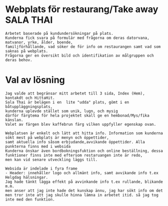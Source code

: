 # Webplats för restaurang/Take away SALA THAI
    Arbetet baserade på kundundersökningar på plats.  
    Kunderna fick svara på formulär med frågorna om deras datorvana, matvanor, yrke, ålder, boende,  
    familjförhållande, vad söker de för info om restaurangen samt vad som saknas på webplats.   
    Frågorna ger en översikt bild och identifikation av målgruppen och deras behov.

# Val av lösning
    Jag valde att begränsar mitt arbetet till 3 sida, Index (Hem), kontakdt och HittaHit.
    Sala Thai är belägen i en  lite "udda" plats, gömt i en båtuppläggningsplats,   
    kunderna uplevde stället som unik, lugn, och mysig   
    därför färgtema för hela projektet skall ge en hembonad/Mys/fika känslan.  
    Valet av färgen blev kaffebrun färg vilken uppfyller egenskap ovan.  

    Webplatsen är enkelt och lätt att hitta info. Information som kunderna sökt mest på webplats är menyn och öppettider,  
    samt aktuella info såsom erbjudande,avvikande öppettider. Alla punkterna finns med i websida
    Kunderna önskar även bordbokningsfuktion och online beställning, dessa funktioner finns inte med eftersom restaruangen inte är redo,  
    men kan vid senare utveckling läggs till.  

    Websida är indelade i fyra frame
    - Header: innehåller logo och allmänt info, samt avvikande info t.ex Helgdag hälsningar.   
    Jag hade tänkt lägga effekt på avvinkande info t.ex rullande, blikande m.m.  
    men anser att jag inte hade det kunskap ännu, jag har sökt info om det   
    men tror inte att jag skulle hinna lämna in arbetet itid. så jag tog inte med den funktion.
    
    

    
    


    




    
    

 
       